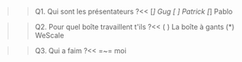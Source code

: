 >>Q1. Qui sont les présentateurs ?<<
[*] Gug
[ ] Patrick
[*] Pablo

>>Q2. Pour quel boîte travaillent t'ils ?<<
( ) La boîte à gants
(*) WeScale

>>Q3. Qui a faim ?<<
=~= moi